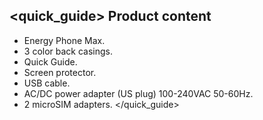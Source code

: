 ## <quick_guide> Product content
* Energy Phone Max.
* 3 color back casings.
* Quick Guide.
* Screen protector.
* USB cable.
* AC/DC power adapter (US plug) 100-240VAC 50-60Hz.
* 2 microSIM adapters.
</quick_guide>
